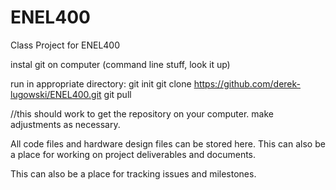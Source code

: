 # ENEL400
Class Project for ENEL400

instal git on computer (command line stuff, look it up)

run in appropriate directory:
git init
git clone https://github.com/derek-lugowski/ENEL400.git
git pull

//this should work to get the repository on your computer. make adjustments as necessary.

All code files and hardware design files can be stored here.
This can also be a place for working on project deliverables and documents.

This can also be a place for tracking issues and milestones.
